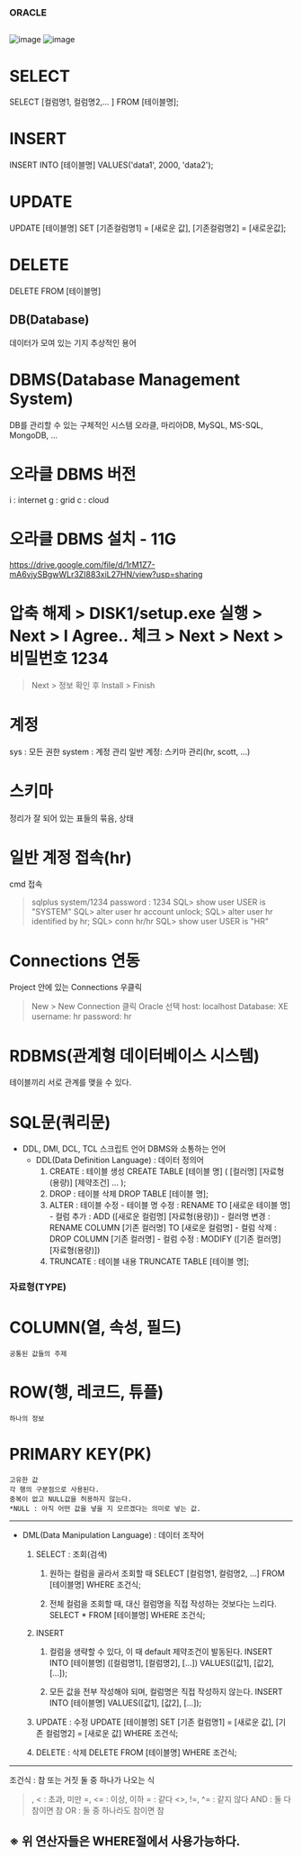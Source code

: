 ### ORACLE

##
![image](https://github.com/jaeweon/ORACLE/assets/34277606/9e645d15-c82c-44a7-82fe-2dced5a9acd9)
![image](https://github.com/jaeweon/ORACLE/assets/34277606/fc6827da-23e7-419b-b37b-e322aea3e066)



# SELECT
 SELECT [컬럼명1, 컬럼명2,... ] FROM [테이블명];


# INSERT
  INSERT INTO [테이블명]
  VALUES('data1', 2000, 'data2');

# UPDATE
  UPDATE [테이블명]
  SET [기존컬럼명1] = [새로운 값], [기존컬럼명2] = [새로운값];

# DELETE
  DELETE FROM [테이블명]
  
  
## DB(Database)
   데이터가 모여 있는 기지
   추상적인 용어

# DBMS(Database Management System)
   DB를 관리할 수 있는 구체적인 시스템
   오라클, 마리아DB, MySQL, MS-SQL, MongoDB, ...

# 오라클 DBMS 버전
   i : internet
   g : grid
   c : cloud

# 오라클 DBMS 설치 - 11G
https://drive.google.com/file/d/1rM1Z7-mA6vjySBgwWLr3ZI883xiL27HN/view?usp=sharing

# 압축 해제 > DISK1/setup.exe 실행 > Next > I Agree.. 체크 > Next > Next > 비밀번호 1234
> Next > 정보 확인 후 Install > Finish

# 계정
   sys : 모든 권한
   system : 계정 관리
   일반 계정: 스키마 관리(hr, scott, ...)

# 스키마
   정리가 잘 되어 있는 표들의 묶음, 상태

# 일반 계정 접속(hr)
   cmd 접속
   > sqlplus system/1234
   > password : 1234
   SQL> show user
   USER is "SYSTEM"
   SQL> alter user hr account unlock;
   SQL> alter user hr identified by hr;
   SQL> conn hr/hr
   SQL> show user
   USER is "HR"


# Connections 연동
   Project 안에 있는 Connections 우클릭
   > New > New Connection 클릭
   > Oracle 선택
   > host: localhost
     Database: XE
     username: hr
     password: hr

# RDBMS(관계형 데이터베이스 시스템)
   테이블끼리 서로 관계를 맺을 수 있다.
   
# SQL문(쿼리문)
- DDL, DMl, DCL, TCL
  스크립트 언어
  DBMS와 소통하는 언어
  - DDL(Data Definition Language) : 데이터 정의어
    1. CREATE : 테이블 생성
    	CREATE TABLE [테이블 명] (
	   [컬러명] [자료형(용량)] [제약조건]
	   ...
	);
    2. DROP : 테이블 삭제
    	DROP TABLE [테이블 명];
    3. ALTER : 테이블 수정
    	    - 테이블 명 수정 : RENAME TO [새로운 테이블 명]
    	    - 컬럼 추가 : ADD ([새로운 컬럼명] [자료형(용량)])
     	    - 컬러명 변경 : RENAME COLUMN [기존 컬러명] TO [새로운 컬럼명]
    	    - 컬럼 삭제 : DROP COLUMN [기존 컬러명]
    	    - 컬럼 수정 : MODIFY ([기존 컬러명] [자료형(용량)])
    4. TRUNCATE : 테이블 내용 
	TRUNCATE TABLE [테이블 명];
	
	
### 자료형(TYPE)
	
	
# COLUMN(열, 속성, 필드)
	공통된 값들의 주제

# ROW(행, 레코드, 튜플)
	하나의 정보

# PRIMARY KEY(PK)
	고유한 값
	각 행의 구분점으로 사용된다.
	중복이 없고 NULL값을 허용하지 않는다.
	*NULL : 아직 어떤 값을 넣을 지 모르겠다는 의미로 넣는 값.

------------------------------------------------------------------------
 - DML(Data Manipulation Language) : 데이터 조작어
   1. SELECT : 조회(검색)
      1) 원하는 컬럼을 골라서 조회할 때
      SELECT [컬럼명1, 컬럼명2, ...] FROM [테이블명] WHERE 조건식;
      
      2) 전체 컬럼을 조회할 때, 대신 컬럼명을 직접 작성하는 것보다는 느리다.
      SELECT * FROM [테이블명] WHERE 조건식;

   2. INSERT
      1) 컬럼을 생략할 수 있다, 이 때 default 제약조건이 발동된다.
      INSERT INTO [테이블명]
      ([컬럼명1], [컬럼명2], [...])
      VALUES([값1], [값2], [...]);

      2) 모든 값을 전부 작성해야 되며, 컬럼명은 직접 작성하지 않는다.
      INSERT INTO [테이블명]
      VALUES([값1], [값2], [...]);

   3. UPDATE : 수정
      UPDATE [테이블명]
      SET [기존 컬럼명1] = [새로운 값], [기존 컬럼명2] = [새로운 값]
      WHERE 조건식;

   4. DELETE : 삭제
      DELETE FROM [테이블명] WHERE 조건식;
------------------------------------------------------------------------
조건식 : 참 또는 거짓 둘 중 하나가 나오는 식
   >, < : 초과, 미만
   >=, <= : 이상, 이하
   = : 같다
   <>, !=, ^= : 같지 않다
   AND : 둘 다 참이면 참
   OR : 둘 중 하나라도 참이면 참

※ 위 연산자들은 WHERE절에서 사용가능하다.
------------------------------------------------------------------------

































